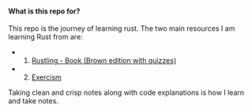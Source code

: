 #### What is this repo for?
This repo is the journey of learning rust. The two main resources I am learning
Rust from are:
- 1. [Rustling - Book (Brown edition with quizzes)](https://rust-book.cs.brown.edu)  
- 2. [Exercism](https://exercism.org/tracks/rust)  

Taking clean and crisp notes along with code explanations is how I learn and
take notes.

